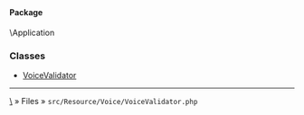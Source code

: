 ## 

#### Package
\Application







### Classes
* [VoiceValidator](classes/VoiceValidator)






***
[\\](Home) » Files » `src/Resource/Voice/VoiceValidator.php`